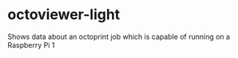# octoviewer-light
Shows data about an octoprint job which is capable of running on a Raspberry Pi 1
